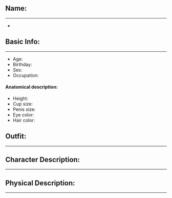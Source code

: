 ## Name:
---
- 
## Basic Info:
---
- Age:
- Birthday:
- Sex:
- Occupation: 
#### Anatomical description:
- Height:
- Cup size: 
- Penis size: 
- Eye color: 
- Hair color: 
## Outfit:
---

## Character Description:
---

## Physical Description:
---

